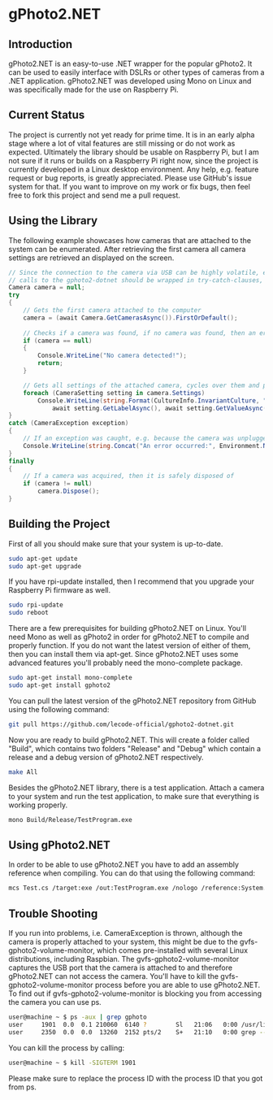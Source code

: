 # gPhoto2.NET

## Introduction
gPhoto2.NET is an easy-to-use .NET wrapper for the popular gPhoto2. It can be used to easily interface with DSLRs or other types of cameras from a
.NET application. gPhoto2.NET was developed using Mono on Linux and was specifically made for the use on Raspberry Pi.

## Current Status
The project is currently not yet ready for prime time. It is in an early alpha stage where a lot of vital features are still missing or do not work
as expected. Ultimately the library should be usable on Raspberry Pi, but I am not sure if it runs or builds on a Raspberry Pi right now, since the
project is currently developed in a Linux desktop environment. Any help, e.g. feature request or bug reports, is greatly appreciated. Please use
GitHub's issue system for that. If you want to improve on my work or fix bugs, then feel free to fork this project and send me a pull request.

## Using the Library
The following example showcases how cameras that are attached to the system can be enumerated. After retrieving the first camera all camera settings
are retrieved an displayed on the screen.

```csharp
// Since the connection to the camera via USB can be highly volatile, exceptions can be raised all the time, therefore all
// calls to the gphoto2-dotnet should be wrapped in try-catch-clauses, gphoto2-dotnet always throws CameraException
Camera camera = null;
try
{
	// Gets the first camera attached to the computer
	camera = (await Camera.GetCamerasAsync()).FirstOrDefault();
	
	// Checks if a camera was found, if no camera was found, then an error message is printed out and the program is quit
	if (camera == null)
	{
		Console.WriteLine("No camera detected!");
		return;
	}

	// Gets all settings of the attached camera, cycles over them and prints out all settings and their current values
	foreach (CameraSetting setting in camera.Settings)
		Console.WriteLine(string.Format(CultureInfo.InvariantCulture, "{0}: {1}",
			await setting.GetLabelAsync(), await setting.GetValueAsync()));
}
catch (CameraException exception)
{
	// If an exception was caught, e.g. because the camera was unplugged, an error message is printed out
	Console.WriteLine(string.Concat("An error occurred:", Environment.NewLine, exception.Details));
}
finally
{
	// If a camera was acquired, then it is safely disposed of
	if (camera != null)
		camera.Dispose();
}
```

## Building the Project
First of all you should make sure that your system is up-to-date.

```bash
sudo apt-get update
sudo apt-get upgrade 
```

If you have rpi-update installed, then I recommend that you upgrade your Raspberry Pi firmware as well.

```bash
sudo rpi-update
sudo reboot
```

There are a few prerequisites for building gPhoto2.NET on Linux. You'll need Mono as well as gPhoto2 in order for gPhoto2.NET to compile and
properly function. If you do not want the latest version of either of them, then you can install them via apt-get. Since gPhoto2.NET uses some
advanced features you'll probably need the mono-complete package.

```bash
sudo apt-get install mono-complete
sudo apt-get install gphoto2
```

You can pull the latest version of the gPhoto2.NET repository from GitHub using the following command:

```bash
git pull https://github.com/lecode-official/gphoto2-dotnet.git
```

Now you are ready to build gPhoto2.NET. This will create a folder called "Build", which contains two folders "Release" and "Debug" which contain
a release and a debug version of gPhoto2.NET respectively.

```bash
make All
```

Besides the gPhoto2.NET library, there is a test application. Attach a camera to your system and run the test application, to make sure that
everything is working properly.

```bash
mono Build/Release/TestProgram.exe
```

## Using gPhoto2.NET
In order to be able to use gPhoto2.NET you have to add an assembly reference when compiling. You can do that using the following command:

```bash
mcs Test.cs /target:exe /out:TestProgram.exe /nologo /reference:System.Core.dll /reference:GPhotoSharp.dll /lib:Build/Release
```

## Trouble Shooting
If you run into problems, i.e. CameraException is thrown, although the camera is properly attached to your system, this might be due to the
gvfs-gphoto2-volume-monitor, which comes pre-installed with several Linux distributions, including Raspbian. The gvfs-gphoto2-volume-monitor captures
the USB port that the camera is attached to and therefore gPhoto2.NET can not access the camera. You'll have to kill the gvfs-gphoto2-volume-monitor
process before you are able to use gPhoto2.NET. To find out if gvfs-gphoto2-volume-monitor is blocking you from accessing the camera you can use
ps.

```bash
user@machine ~ $ ps -aux | grep gphoto
user     1901  0.0  0.1 210060  6140 ?        Sl   21:06   0:00 /usr/lib/gvfs/gvfs-gphoto2-volume-monitor
user     2350  0.0  0.0  13260  2152 pts/2    S+   21:10   0:00 grep --colour=auto gphoto
```

You can kill the process by calling:

```bash
user@machine ~ $ kill -SIGTERM 1901
```

Please make sure to replace the process ID with the process ID that you got from ps.